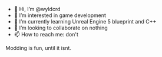 - 👋 Hi, I’m @wyldcrd
- 👀 I’m interested in game development
- 🌱 I’m currently learning Unreal Engine 5 blueprint and C++
- 💞️ I’m looking to collaborate on nothing
- 📫 How to reach me: don't

Modding is fun, until it isnt.

<!---
wyldcrd/wyldcrd is a ✨ special ✨ repository because its `README.md` (this file) appears on your GitHub profile.
You can click the Preview link to take a look at your changes.
--->
